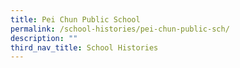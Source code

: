```yaml
---
title: Pei Chun Public School
permalink: /school-histories/pei-chun-public-sch/
description: ""
third_nav_title: School Histories
---
```

